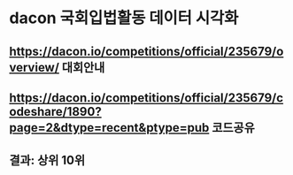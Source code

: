# dacon 국회입법활동 데이터 시각화
## https://dacon.io/competitions/official/235679/overview/  대회안내
## https://dacon.io/competitions/official/235679/codeshare/1890?page=2&dtype=recent&ptype=pub 코드공유
## 결과: 상위 10위
